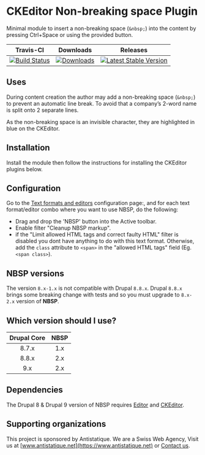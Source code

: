 # CKEditor Non-breaking space Plugin

Minimal module to insert a non-breaking space (`&nbsp;`)
into the content by pressing Ctrl+Space or using the provided button.

|       Travis-CI        |        Downloads        |         Releases         |
|:----------------------:|:-----------------------:|:------------------------:|
| [![Build Status](https://travis-ci.com/antistatique/drupal-ckeditor-nbsp.svg?branch=8.x-1.x)](https://travis-ci.com/antistatique/drupal-ckeditor-nbsp) | [![Downloads](https://img.shields.io/badge/downloads-green.svg?style=flat-square)](https://www.drupal.org/project/nbsp) | [![Latest Stable Version](https://img.shields.io/badge/release-blue.svg?style=flat-square)](https://www.drupal.org/project/nbsp/releases) |

## Uses

During content creation the author may add a non-breaking space (`&nbsp;`)
to prevent an automatic line break.
To avoid that a company’s 2-word name is split onto 2 separate lines.

As the non-breaking space is an invisible character,
they are highlighted in blue on the CKEditor.

## Installation

Install the module then follow the instructions
for installing the CKEditor plugins below.

## Configuration

Go to the [Text formats and editors](/admin/config/content/formats)
configuration page:, and for each text format/editor combo
where you want to use NBSP, do the following:

* Drag and drop the 'NBSP' button into the Active toolbar.
* Enable filter "Cleanup NBSP markup".
* if the "Limit allowed HTML tags and correct faulty HTML" filter is disabled
you dont have anything to do with this text format.
Otherwise, add the `class` attribute to `<span>` in the "allowed HTML tags"
field (Eg. `<span class>`).

## NBSP versions

The version `8.x-1.x` is not compatible with Drupal `8.8.x`.
Drupal `8.8.x` brings some breaking change with tests and so you
must upgrade to `8.x-2.x` version of **NBSP**.

## Which version should I use?

|Drupal Core|NBSP        |
|:---------:|:----------:|
|8.7.x      |1.x         |
|8.8.x      |2.x         |
|9.x        |2.x         |

## Dependencies

The Drupal 8 & Drupal 9 version of NBSP requires
[Editor](https://www.drupal.org/project/editor) and
[CKEditor](https://www.drupal.org/project/ckeditor).

## Supporting organizations

This project is sponsored by Antistatique. We are a Swiss Web Agency,
Visit us at [www.antistatique.net](https://www.antistatique.net) or
[Contact us](mailto:info@antistatique.net).
